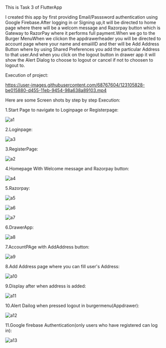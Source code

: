This is Task 3 of FlutterApp


I created this app by first providing Email/Passsword authentication using Google Firebase.After logging in or Signing up,it will be directed to home page where there will be a welcom message and Razorpay button which is Gateway to RazorPay where it performs full payment.When we go to the Burger MenuWhen we clickon the appdrawerheader you will be directed to account page where your name and emaiilID and ther will be Add Address Button where by using Shared Preferences you add the particular Address to that user.And when you click on the logout button in drawer app it will show the Alert Dialog to choose to logout or cancel if not to choosen to logout to. 





Execution of project:



   https://user-images.githubusercontent.com/68767604/123105828-be015880-d455-11eb-9454-98a638a89103.mp4
                    
                    
                    
Here are some Screen shots by step by step Execution:

1.Start Page to navigate to Loginpage or Registerpage:



   ![a1](https://user-images.githubusercontent.com/68767604/123115982-281dfb80-d45e-11eb-9681-9895cda936ca.png)






2.Loginpage:



   ![a3](https://user-images.githubusercontent.com/68767604/123109006-85af4980-d458-11eb-8553-681da4a4863d.png)





3.RegisterPage:


   ![a2](https://user-images.githubusercontent.com/68767604/123109143-9cee3700-d458-11eb-9514-ee57b39692b0.png)






4.Homepage With Welcome message and Razorpay button:



   
   ![a4](https://user-images.githubusercontent.com/68767604/123109245-b3948e00-d458-11eb-9bdc-715b933236dd.png)






5.Razorpay:




   
   ![a5](https://user-images.githubusercontent.com/68767604/123109366-d030c600-d458-11eb-93a2-bb811dd21c13.png)







                  
   ![a6](https://user-images.githubusercontent.com/68767604/123109429-db83f180-d458-11eb-95a2-5bbf83a09be5.png)
                  
                  
                  
                  
                  
                  
                  
                 
                 
   ![a7](https://user-images.githubusercontent.com/68767604/123109469-e5a5f000-d458-11eb-9721-88cd9339b4d6.png)








6.DrawerApp:



                
                
   ![a8](https://user-images.githubusercontent.com/68767604/123109869-3a496b00-d459-11eb-9a47-13363ce4cb75.png)









7.AccountPAge with AddAddress button:




                
                
   ![a9](https://user-images.githubusercontent.com/68767604/123110263-8a283200-d459-11eb-9972-e0c671a2004d.png)






8.Add Address page where you can fill user's Address:



   
   ![a10](https://user-images.githubusercontent.com/68767604/123110509-c8255600-d459-11eb-85d4-7de4ea35e45d.png)







9.Display after when address is added:




   ![a11](https://user-images.githubusercontent.com/68767604/123110624-e2f7ca80-d459-11eb-8641-3b4220887840.png)








10.Alert Dailog when pressed logout in burgermenu(Appdrawer):



                
                
   ![a12](https://user-images.githubusercontent.com/68767604/123110806-0d498800-d45a-11eb-900b-3aeaf0a390fe.png)







11.Google firebase Authentication(only users who have registered can log in):



               
               
   ![a13](https://user-images.githubusercontent.com/68767604/123111204-5ac5f500-d45a-11eb-854e-a749dc372e73.png)





